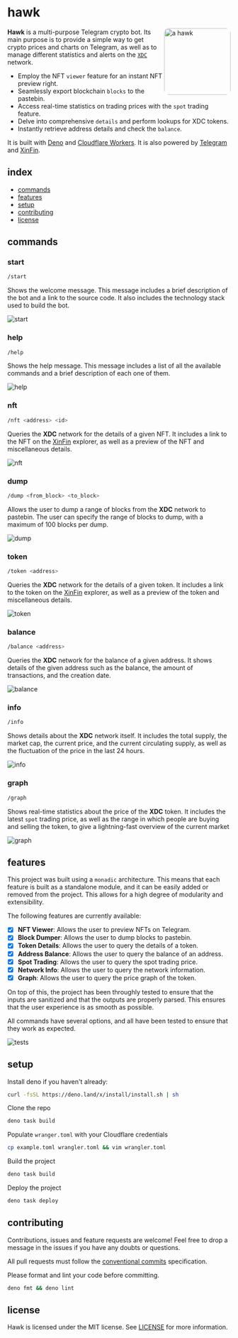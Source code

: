 # hawk

<img align="right" src="./assets/hawk.png" style="border-radius: 10px;" height="150px" alt="a hawk" />

**Hawk** is a multi-purpose Telegram crypto bot. Its main purpose is to provide
a simple way to get crypto prices and charts on Telegram, as well as to manage
different statistics and alerts on the [`XDC`](https://xdc.network/) network.

- Employ the NFT `viewer` feature for an instant NFT preview right.
- Seamlessly export blockchain `blocks` to the pastebin.
- Access real-time statistics on trading prices with the `spot` trading feature.
- Delve into comprehensive `details` and perform lookups for XDC tokens.
- Instantly retrieve address details and check the `balance`.

It is built with [Deno](https://deno.land/) and
[Cloudflare Workers](https://workers.cloudflare.com/). It is also powered by
[Telegram](https://telegram.org/) and [XinFin](https://xinfin.org/).

## index

- [commands](#commands)
- [features](#features)
- [setup](#setup)
- [contributing](#contributing)
- [license](#license)

## commands

### start

```sh
/start
```

Shows the welcome message. This message includes a brief description of the bot
and a link to the source code. It also includes the technology stack used to
build the bot.

![start](./assets/start.png)

### help

```sh
/help
```

Shows the help message. This message includes a list of all the available
commands and a brief description of each one of them.

![help](./assets/help.png)

### nft

```sh
/nft <address> <id>
```

Queries the **XDC** network for the details of a given NFT. It includes a link
to the NFT on the [XinFin](https://xinfin.org/) explorer, as well as a preview
of the NFT and miscellaneous details.

![nft](./assets/nft.png)

### dump

```sh
/dump <from_block> <to_block>
```

Allows the user to dump a range of blocks from the **XDC** network to pastebin.
The user can specify the range of blocks to dump, with a maximum of 100 blocks
per dump.

![dump](./assets/dump.png)

### token

```sh
/token <address>
```

Queries the **XDC** network for the details of a given token. It includes a link
to the token on the [XinFin](https://xinfin.org/) explorer, as well as a preview
of the token and miscellaneous details.

![token](./assets/token.png)

### balance

```sh
/balance <address>
```

Queries the **XDC** network for the balance of a given address. It shows details
of the given address such as the balance, the amount of transactions, and the
creation date.

![balance](./assets/balance.png)

### info

```sh
/info
```

Shows details about the **XDC** network itself. It includes the total supply,
the market cap, the current price, and the current circulating supply, as well
as the fluctuation of the price in the last 24 hours.

![info](./assets/info.png)

### graph

```sh
/graph
```

Shows real-time statistics about the price of the **XDC** token. It includes the
latest `spot` trading price, as well as the range in which people are buying and
selling the token, to give a lightning-fast overview of the current market

![graph](./assets/graph.png)

## features

This project was built using a `monadic` architecture. This means that each
feature is built as a standalone module, and it can be easily added or removed
from the project. This allows for a high degree of modularity and extensibility.

The following features are currently available:

- [x] **NFT Viewer**: Allows the user to preview NFTs on Telegram.
- [x] **Block Dumper**: Allows the user to dump blocks to pastebin.
- [x] **Token Details**: Allows the user to query the details of a token.
- [x] **Address Balance**: Allows the user to query the balance of an address.
- [x] **Spot Trading**: Allows the user to query the spot trading price.
- [x] **Network Info**: Allows the user to query the network information.
- [x] **Graph**: Allows the user to query the price graph of the token.

On top of this, the project has been throughly tested to ensure that the inputs
are sanitized and that the outputs are properly parsed. This ensures that the
user experience is as smooth as possible.

All commands have several options, and all have been tested to ensure that they
work as expected.

![tests](./assets/test.png)

## setup

Install deno if you haven't already:

```sh
curl -fsSL https://deno.land/x/install/install.sh | sh
```

Clone the repo

```sh
deno task build
```

Populate `wranger.toml` with your Cloudflare credentials

```sh
cp example.toml wrangler.toml && vim wrangler.toml
```

Build the project

```sh
deno task build
```

Deploy the project

```sh
deno task deploy
```

## contributing

Contributions, issues and feature requests are welcome! Feel free to drop a
message in the issues if you have any doubts or questions.

All pull requests must follow the
[conventional commits](https://www.conventionalcommits.org/en/v1.0.0/)
specification.

Please format and lint your code before committing.

```sh
deno fmt && deno lint
```

## license

Hawk is licensed under the MIT license. See [LICENSE](LICENSE) for more
information.

